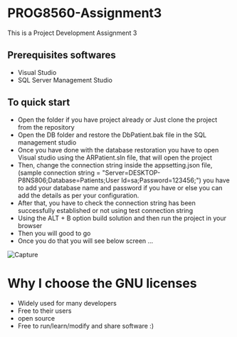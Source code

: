 # PROG8560-Assignment3
This is a Project Development Assignment 3

## Prerequisites softwares
- Visual Studio
- SQL Server Management Studio


## To quick start

- Open the folder if you have project already or Just clone the project from the repository
- Open the DB folder and restore the DbPatient.bak file in the SQL management studio
- Once you have done with the database restoration you have to open Visual studio using the ARPatient.sln file, that will open the project
- Then, change the connection string inside the appsetting.json file, 
  (sample connection string = "Server=DESKTOP-P8NS806;Database=Patients;User Id=sa;Password=123456;")
  you have to add your database name and password if you have or else you can add the details as per your configuration.
- After that, you have to check the connection string has been successfully established or not using test connection string
- Using the ALT + B option build solution and then run the project in your browser 
- Then you will good to go 
- Once you do that you will see below screen ...

![Capture](https://user-images.githubusercontent.com/32321048/179579396-33173951-5f4a-4fca-97ba-941533324d1c.PNG)



# Why I choose the GNU licenses

- Widely used for many developers
- Free to their users
- open source
- Free to run/learn/modify and share software :)

